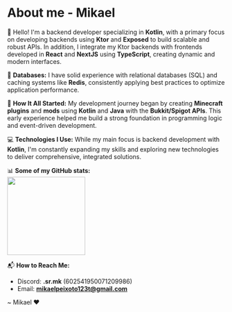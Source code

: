 # About me - Mikael

👋 Hello! I'm a backend developer specializing in **Kotlin**, with a primary focus on developing backends using **Ktor** and **Exposed** to build scalable and robust APIs. In addition, I integrate my Ktor backends with frontends developed in **React** and **NextJS** using **TypeScript**, creating dynamic and modern interfaces.

💾 **Databases:** I have solid experience with relational databases (SQL) and caching systems like **Redis**, consistently applying best practices to optimize application performance.

🚀 **How It All Started:** My development journey began by creating **Minecraft plugins** and **mods** using **Kotlin** and **Java** with the **Bukkit/Spigot APIs**. This early experience helped me build a strong foundation in programming logic and event-driven development.

💻 **Technologies I Use:** While my main focus is backend development with **Kotlin**, I'm constantly expanding my skills and exploring new technologies to deliver comprehensive, integrated solutions.

📊 **Some of my GitHub stats:**  
<img height="180em" src="https://github-readme-stats.vercel.app/api?username=MikaelMaster&show_icons=true&theme=dracula&include_all_commits=true&count_private=true"/>

📬 **How to Reach Me:**  
- Discord: **.sr.mk** (602541950071209986)  
- Email: **mikaelpeixoto123t@gmail.com**

~ Mikael ❤
